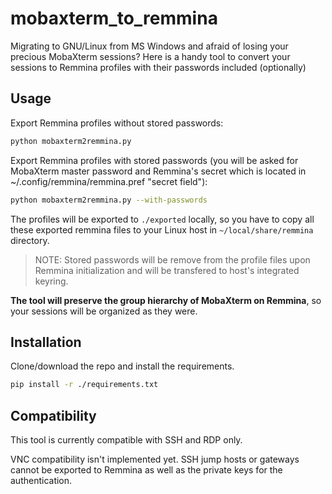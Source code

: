 # mobaxterm_to_remmina

Migrating to GNU/Linux from MS Windows and afraid of losing your precious MobaXterm sessions?
Here is a handy tool to convert your sessions to Remmina profiles with their passwords included (optionally)

## Usage

Export Remmina profiles without stored passwords:

```bash
python mobaxterm2remmina.py
```

Export Remmina profiles with stored passwords (you will be asked for MobaXterm master password and Remmina's secret which is located in ~/.config/remmina/remmina.pref "secret field"):

```bash
python mobaxterm2remmina.py --with-passwords
```

The profiles will be exported to `./exported` locally, so you have to copy all these exported remmina files to your Linux host in `~/local/share/remmina` directory.

> NOTE: Stored passwords will be remove from the profile files upon Remmina initialization and will be transfered to host's integrated keyring.

**The tool will preserve the group hierarchy of MobaXterm on Remmina**, so your sessions will be organized as they were.

## Installation

Clone/download the repo and install the requirements.

```bash
pip install -r ./requirements.txt
```

## Compatibility

This tool is currently compatible with SSH and RDP only.

VNC compatibility isn't implemented yet.
SSH jump hosts or gateways cannot be exported to Remmina as well as the private keys for the authentication.

